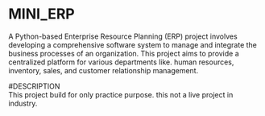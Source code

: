 # MINI_ERP

A Python-based Enterprise Resource Planning (ERP) project involves developing a comprehensive software system to manage and integrate the business processes of an organization. This project aims to provide a centralized platform for various departments like. human resources, inventory, sales, and customer relationship management.


#DESCRIPTION
<br>
    This project build for only practice purpose. this not a live project in industry.

    

